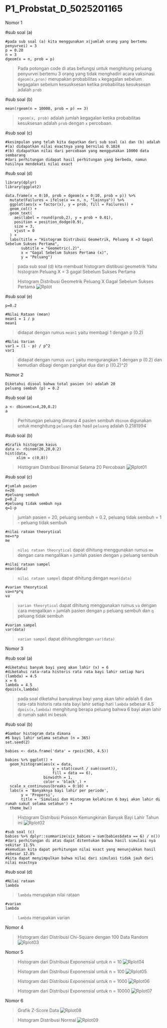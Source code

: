 # P1_Probstat_D_5025201165

Nomor 1


#sub soal (a)
```
#pada sub soal (a) kita menggunakan x(jumlah orang yang bertemu penyurvei) = 3
p = 0.20
n = 3
dgeom(x = n, prob = p)
```
> Pada potongan code di atas befungsi untuk menghitung peluang penyurvei bertemu 3 orang yang tidak menghadiri acara vaksinasi
> `dgeom(x,pron)` merupakan probabilitas `x` kegagalan sebelum kegagalan sebelum kesusksesan ketika probabilitas kesuksesan adalah `prob`

#sub soal (b)
```
mean(rgeom(n = 10000, prob = p) == 3)
```
>`rgeom(x, prob)` adalah jumlah kegagalan ketika probabilitas kesuksesan adalah `prob` dengan `x` percobaan.


#sub soal (c)
```
#kesimpulan yang telah kita dapatkan dari sub soal (a) dan (b) adalah
#(a) didapatkan nilai exactnya yang bernilai 0.1024
#(b) didapatkan nilai dari percobaan yang menggunakan 10000 data sembarang
#dari perhitungan didapat hasil perhitungan yang berbeda, namun hasilnya mendekati nilai exact
```
#sub soal (d)
```
library(dplyr)
library(ggplot2)

data.frame(x = 0:10, prob = dgeom(x = 0:10, prob = p)) %>%
  mutate(Failures = ifelse(x == n, n, "lainnya")) %>%
  ggplot(aes(x = factor(x), y = prob, fill = Failures)) +
  geom_col() +
  geom_text(
    aes(label = round(prob,2), y = prob + 0.01),
    position = position_dodge(0.9),
    size = 3,
    vjust = 0
  ) +
  labs(title = "Histogram Distribusi Geometrik, Peluang X =3 Gagal Sebelum Sukses Pertama",
       subtitle = "Geometric(.2)",
       x = "Gagal Sebelum Sukses Pertama (x)",
       y = "Peluang")
```
> pada sub soal (d) kita membuat histogram distibusi geometrik
> Yaitu histogram Peluang X = 3 gagal Sebelum Sukses Pertama


> Histogram Distribusi Geometrik Peluang X Gagal Sebelum Sukses Pertama
![Rplot](https://user-images.githubusercontent.com/72547769/162623727-90ae8759-3cde-4091-a8c6-b69921f706ec.png)


#sub soal (e)
```
p=0.2

#Nilai Rataan (mean)
mean1 = 1 / p
mean1
```
>didapat dengan rumus `mean1` yaitu membagi 1 dengan p (0.2)

```
#Nilai Varian
var1 = (1 - p) / p^2
var1
```
>didapat dengan rumus `var1` yaitu mengurangkan 1 dengan p (0.2) dan kemudian dibagi dengan pangkat dua dari p ((0.2)^2)



Nomor 2

```
Diketahui disoal bahwa total pasien (n) adalah 20
peluang sembuh (p) = 0.2
```
#sub soal (a)
```
a <- dbinom(x=4,20,0.2)
a
```
>Perhitungan peluang dimana 4 pasien sembuh
>`dbinom` digunakan untuk menghitung `peluang` dan hasil `peluang`  adalah 0.2181994


#sub soal (b)
```
#Grafik histogram kasus
data <- rbinom(20,20,0.2)
hist(data,
     xlim = c(0,8))

```
> Histogram Distribusi Binomial Selama 20 Percobaan
![Rplot01](https://user-images.githubusercontent.com/72547769/162623795-202b13cb-1b1b-4fa9-a363-98b0522e2408.png)

#sub soal (c)
```
#jumlah pasien
n=20
#peluang sembuh
p=0.2
#peluang tidak sembuh nya
q=1-p
```
>jumlah pasien = 20, peluang sembuh = 0.2, peluang tidak sembuh = 1 - peluang tidak sembuh
```
#nilai rataan theorytical
me=n*p
me
```
>`nilai rataan theorytical` dapat dihitung menggunakan rumus `me` dengan cara mengalikan `n` jumlah pasien dengan `p` peluang sembuh
```
#nilai rataan sampel
mean(data)
```
>`nilai rataan sampel` dapat dihitung dengan `mean(data)`
```
#varian theorytical
va=n*p*q
va
```
>`varian theorytical` dapat dihitung menggunakan rumus `va` dengan cara mengalikan `n` jumlah pasien dengan `p` peluang sembuh dan `q` peluang tidak sembuh
```
#varian sampel
var(data)
```
>`varian sampel` dapat dihitungdengan `var(data)`

Nomor 3

#sub soal (a)
```
#diketahui banyak bayi yang akan lahir (x) = 6
#diketahui rata-rata historis rata rata bayi lahir setiap hari (lambda) = 4.5
x = 6
lambda = 4.5
dpois(x,lambda)
```
>pada soal diketahui banyaknya bayi yang akan lahir adalah 6
>dan rata-rata historis rata rata bayi lahir setiap hari `lambda` sebesar 4.5
>`dpois(x,lambda)` menghitung berapa peluang bahwa 6 bayi akan lahir di rumah sakit ini besok

#sub soal (b)
```
#Gambar histogram data dimana
#6 bayi lahir selama setahun (n = 365)
set.seed(2)

babies <- data.frame('data' = rpois(365, 4.5))

babies %>% ggplot() +
  geom_histogram(aes(x = data,
                     y = stat(count / sum(count)),
                     fill = data == 6),
                 binwidth = 1,
                 color = 'black',) +
  scale_x_continuous(breaks = 0:10) + 
  labs(x = 'Banyaknya bayi lahir per periode',
       y = 'Proporsi',
       title = 'Simulasi dan Histogram kelahiran 6 bayi akan lahir di rumah sakut selama setahun') +
  theme_bw()
```
>Histogram Distribusi Poisson Kemungkinan Banyak Bayi Lahir Tahun ini
![Rplot02](https://user-images.githubusercontent.com/72547769/162623816-242adb33-87c7-4b54-94e4-677eb73908f9.png)
```
#sub soal (c)
babies %>% dplyr::summarize(six_babies = sum(babies$data == 6) / n())
#dari perhitungan di atas dapat ditentukan bahwa hasil simulasi nya sekitar 11.5%
#kemudian kita dapat perhitungan nilai exact yang menunjukkan hasil sebesar 12.8%
#kita dapat menyimpulkan bahwa nilai dari simulasi tidak jauh dari nilai exactnya
```
#sub soal (d)
```
#Nilai rataan
lambda
```
>`lambda` merupakan nilai rataan
```
#varian
lambda
```
>`lambda` merupakan varian

Nomor 4
>Histogram dari Distribusi Chi-Square dengan 100 Data Random
![Rplot03](https://user-images.githubusercontent.com/72547769/162623885-eb08101b-38b2-455f-b0aa-49e97e92a977.png)

Nomor 5

>Histogram dari Distribusi Exponensial untuk n = 10
![Rplot04](https://user-images.githubusercontent.com/72547769/162623901-a85acad4-f179-446c-aff9-26e10098ba6f.png)

>Histogram dari Distribusi Exponensial untuk n = 100
![Rplot05](https://user-images.githubusercontent.com/72547769/162623920-f62b450e-a88a-459a-8cb6-1984b861d79b.png)

>Histogram dari Distribusi Exponensial untuk n = 1000
![Rplot06](https://user-images.githubusercontent.com/72547769/162623936-acffca05-cdbf-4ce4-beab-069398b36071.png)


>Histogram dari Distribusi Exponensial untuk n = 10000
![Rplot07](https://user-images.githubusercontent.com/72547769/162623942-7531194e-712a-4c94-a5b4-e7dc87590f74.png)

Nomor 6

>Grafik Z-Score Data
![Rplot08](https://user-images.githubusercontent.com/72547769/162623953-bb216f8d-89b4-4e3e-af49-d335b8d9d18d.png)

>Histogram Distribusi Normal
![Rplot09](https://user-images.githubusercontent.com/72547769/162623964-69ee14b0-37e7-4a07-b6df-339866d943ab.png)
